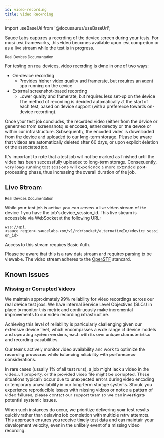 ```yaml
---
id: video-recording
title: Video Recording
---
```


import useBaseUrl from '@docusaurus/useBaseUrl';

Sauce Labs captures a recording of the device screen during your tests. For most test frameworks, this video becomes available upon test completion or as a live stream while the test is in progress.

<p><small><span className="sauceGreen">Real Devices Documentation</span></small></p>

For testing on real devices, video recording is done in one of two ways:
- On-device recording
  - Provides higher video quality and framerate, but requires an agent app running on the device
- External screenshot-based recording
  - Lower quality and framerate, but requires less set-up on the device
The method of recording is decided automatically at the start of each test, based on device support (with a preference towards on-device recording).

Once your test job concludes, the recorded video (either from the device or generated from screenshots) is encoded, either directly on the device or within our infrastructure. Subsequently, the encoded video is downloaded from the device and uploaded to our long-term storage. Please be aware that videos are automatically deleted after 60 days, or upon explicit deletion of the associated job.

It's important to note that a test job will not be marked as finished until the video has been successfully uploaded to long-term storage. Consequently, very long-running test sessions will experience a more extended post-processing phase, thus increasing the overall duration of the job.

## Live Stream

<p><small><span className="sauceGreen">Real Devices Documentation</span></small></p>

While your test job is active, you can access a live video stream of the device if you have the job's device_session_id. This live stream is accessible via WebSocket at the following URL:

`wss://api.<sauce_region>.saucelabs.com/v1/rdc/socket/alternativeIo/<device_session_id>`

Access to this stream requires Basic Auth.

Please be aware that this is a raw data stream and requires parsing to be viewable. The video stream adheres to the [OpenSTF](https://github.com/openstf/stf) standard.


## Known Issues

### Missing or Corrupted Videos

We maintain approximately 99% reliability for video recordings across our real device test jobs. We have internal Service Level Objectives (SLOs) in place to monitor this metric and continuously make incremental improvements to our video recording infrastructure.

Achieving this level of reliability is particularly challenging given our extensive device fleet, which encompasses a wide range of device models and operating system versions, each with its own unique characteristics and recording capabilities.

Our teams actively monitor video availability and work to optimize the recording processes while balancing reliability with performance considerations.

In rare cases (usually 1% of all test runs), a job might lack a video in the video_url property, or the provided video file might be corrupted. These situations typically occur due to unexpected errors during video encoding or temporary unavailability in our long-term storage systems. Should you experience reproducible issues with missing videos or notice a pattern of video failures, please contact our support team so we can investigate potential systemic issues.

When such instances do occur, we prioritize delivering your test results quickly rather than delaying job completion with multiple retry attempts. This approach ensures you receive timely test data and can maintain your development velocity, even in the unlikely event of a missing video recording.